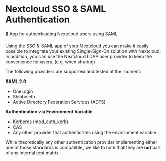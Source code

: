 <!--
 - SPDX-FileCopyrightText: 2022 Nextcloud GmbH and Nextcloud contributors
 - SPDX-License-Identifier: AGPL-3.0-or-later
-->
# Nextcloud SSO & SAML Authentication
:lock: App for authenticating Nextcloud users using SAML

Using the SSO & SAML app of your Nextcloud you can make it easily possible to integrate your existing Single-Sign-On solution with Nextcloud. In addition, you can use the Nextcloud LDAP user provider to keep the convenience for users. (e.g. when sharing)

The following providers are supported and tested at the moment:

**SAML 2.0**

- OneLogin
- Shibboleth
- Active Directory Federation Services (ADFS)

**Authentication via Environment Variable**
- Kerberos (mod_auth_kerb)
- CAS
- Any other provider that authenticates using the environment variable

While theoretically any other authentication provider implementing either one of those standards is compatible, we like to note that they are **not** part of any internal test matrix.
